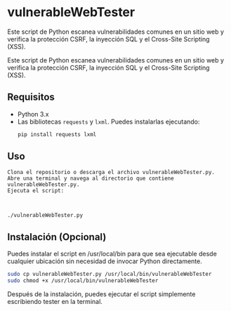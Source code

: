 # vulnerableWebTester
Este script de Python escanea vulnerabilidades comunes en un sitio web y verifica la protección CSRF, la inyección SQL y el Cross-Site Scripting (XSS).


Este script de Python escanea vulnerabilidades comunes en un sitio web y verifica la protección CSRF, la inyección SQL y el Cross-Site Scripting (XSS).

## Requisitos

- Python 3.x
- Las bibliotecas `requests` y `lxml`. Puedes instalarlas ejecutando:
  ```bash
  pip install requests lxml

## Uso

    Clona el repositorio o descarga el archivo vulnerableWebTester.py.
    Abre una terminal y navega al directorio que contiene vulnerableWebTester.py.
    Ejecuta el script:

    

    ./vulnerableWebTester.py

## Instalación (Opcional)

Puedes instalar el script en /usr/local/bin para que sea ejecutable desde cualquier ubicación sin necesidad de invocar Python directamente.

```bash
sudo cp vulnerableWebTester.py /usr/local/bin/vulnerableWebTester
sudo chmod +x /usr/local/bin/vulnerableWebTester
```
Después de la instalación, puedes ejecutar el script simplemente escribiendo tester en la terminal.
